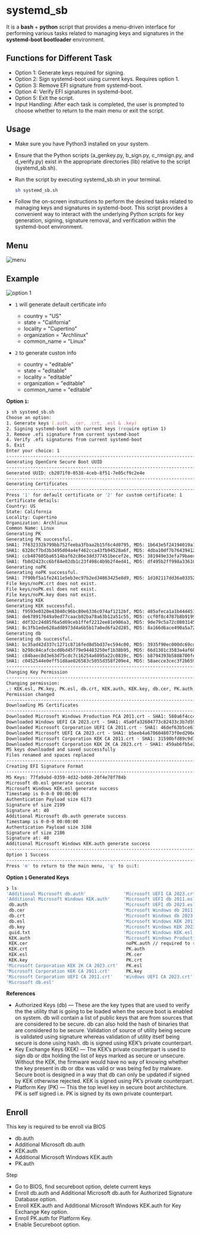 # systemd_sb

It is a **bash** + **python** script that provides a menu-driven interface for performing various tasks related to managing keys and signatures in the **systemd-boot bootloader** environment. 

## Functions for Different Task

- Option 1: Generate keys required for signing.
- Option 2: Sign systemd-boot using current keys. Requires option 1.
- Option 3: Remove EFI signature from systemd-boot.
- Option 4: Verify EFI signatures in systemd-boot.
- Option 5: Exit the script.
- Input Handling: After each task is completed, the user is prompted to choose whether to return to the main menu or exit the script.

## Usage

- Make sure you have Python3 installed on your system.
- Ensure that the Python scripts (a_genkey.py, b_sign.py, c_rmsign.py, and d_verify.py) exist in the appropriate directories (lib) relative to the script (systemd_sb.sh).
- Run the script by executing systemd_sb.sh in your terminal.
  
  ```zsh
  sh systemd_sb.sh
  ```
  
- Follow the on-screen instructions to perform the desired tasks related to managing keys and signatures in systemd-boot.
This script provides a convenient way to interact with the underlying Python scripts for key generation, signing, signature removal, and verification within the systemd-boot environment.

## Menu

![menu](https://github.com/iamyounix/systemd_sb/assets/72515939/9da5d424-78ee-4b82-83c0-8eafc485de15)

## Example

![option 1](https://github.com/iamyounix/systemd_sb/assets/72515939/0f25dff8-b5ba-4c8d-8bee-afd77ff996ee)

- `1` will generate default certificate info
  -  country = "US"
  -  state = "California"
  -  locality = "Cupertino"
  -  organization = "Archlinux"
  -  common_name = "Linux"
 
- `2` to generate custon info
  -  country = "editable"
  -  state = "editable"
  -  locality = "editable"
  -  organization = "editable"
  -  common_name = "editable"

**Option `1`:**

```zsh
❯ sh systemd_sb.sh 
Choose an option:
1. Generate keys (.auth, .cer, .crt, .esl & .key)
2. Signing systemd-boot with current keys (require option 1)
3. Remove .efi signature from current systemd-boot
4. Verify .efi signatures from current systemd-boot
5. Exit
Enter your choice: 1
----------------------------------------------------------------------------
Generating OpenCore Secure Boot UUID
----------------------------------------------------------------------------
Generated UUID: cb2071f0-0538-4ceb-8f51-7e05cf9c2e4e
----------------------------------------------------------------------------
Generating Certificates
----------------------------------------------------------------------------
Press '1' for default certificate or '2' for custom certificate: 1
Certificate details:
Country: US
State: California
Locality: Cupertino
Organization: Archlinux
Common Name: Linux
Generating PK
Generating PK successful.
SHA1: 7f632332b799bb752feeba3fbaa2b15f6c4d0795, MD5: 1b643e5f24194019a1bd4ce9cc922dfc for file: keys/PK.auth
SHA1: 6328cf7bd3b3495d04a4ef462cca43fb94528a6f, MD5: 4dba10df7b764394127c6b4c6730a661 for file: keys/PK.crt
SHA1: ccb487605ba6514baf62c86e3dd377451becef2e, MD5: 381949e33efa79baeccc23343fb44cff for file: keys/PK.esl
SHA1: fb0d2423cc6bf84e02db1c23f498c4b9b2f4ed41, MD5: df495b2ff998a336105a02d3d1a4ac13 for file: keys/PK.key
Generating noPK
Generating noPK successful.
SHA1: 7f90bf5a1fe2411e5eb3ec97b2ed34863425e8d9, MD5: 1d102117dd36a03352b11bab06c4165d for file: keys/noPK.auth
File keys/noPK.crt does not exist.
File keys/noPK.esl does not exist.
File keys/noPK.key does not exist.
Generating KEK
Generating KEK successful.
SHA1: f9593e0320e43040c96bc80e6336c074af1212bf, MD5: 485afeca1a1b44d451c1fd0c187f95f7 for file: keys/KEK.auth
SHA1: de678917649a9ed77caacb02ba78a63b12a51c55, MD5: ccf0f8c4787b8b91996dfedaad0c3e72 for file: keys/KEK.crt
SHA1: ddf32c24d85f6a5d69ceb1ffef2212ee81e986a3, MD5: 9de79c5a72c08031450c667d2a561a76 for file: keys/KEK.esl
SHA1: 8c3fb1ede628add0973d4a6b5b17a0ed6fa2d285, MD5: 8a166d6ace490a5a72ae5ff5018855f5 for file: keys/KEK.key
Generating db
Generating db successful.
SHA1: bc35ad42d337c1271c8716fed8d5bd37ec594c00, MD5: 3935f90ec000dc69cd073cac4450a9f5 for file: keys/db.auth
SHA1: b298c84cafcbcd0bd45f79e94483250ef1b38b95, MD5: 66d1301c3583a4af681893eea90b524c for file: keys/db.crt
SHA1: c84baec8d3e63d75cdc7c16254a6895a22c0839c, MD5: b8794393b5888700fe6cc6075b5fb4f7 for file: keys/db.esl
SHA1: c0452544e0eff51d8ae026583c5055d358f209e4, MD5: 58aecce3cec3f2b659687748dc4d6363 for file: keys/db.key
----------------------------------------------------------------------------
Changing Key Permission
----------------------------------------------------------------------------
Changing permission:
.: KEK.esl, PK.key, PK.esl, db.crt, KEK.auth, KEK.key, db.cer, PK.auth, KEK.cer, PK.crt, noPK.auth, db.esl, db.key, db.auth, PK.cer, KEK.crt
Permission changed
----------------------------------------------------------------------------
Downloading MS Certificates
----------------------------------------------------------------------------
Downloaded Microsoft Windows Production PCA 2011.crt - SHA1: 580a6f4cc4e4b669b9ebdc1b2b3e087b80d0678d
Downloaded Windows UEFI CA 2023.crt - SHA1: 45a0fa32604773c82433c3b7d59e7466b3ac0c67
Downloaded Microsoft Corporation UEFI CA 2011.crt - SHA1: 46def63b5ce61cf8ba0de2e6639c1019d0ed14f3
Downloaded Microsoft UEFI CA 2023.crt - SHA1: b5eeb4a6706048073f0ed296e7f580a790b59eaa
Downloaded Microsoft Corporation KEK CA 2011.crt - SHA1: 31590bfd89c9d74ed087dfac66334b3931254b30
Downloaded Microsoft Corporation KEK 2K CA 2023.crt - SHA1: 459ab6fb5e284d272d5e3e6abc8ed663829d632b
MS keys downloaded and saved successfully
Files renamed and spaces replaced
----------------------------------------------------------------------------
Creating EFI Signature Format
----------------------------------------------------------------------------
MS Keys: 77fa9abd-0359-4d32-bd60-28f4e78f784b
Microsoft db.esl generate success
Microsoft Windows KEK.esl generate success
Timestamp is 0-0-0 00:00:00
Authentication Payload size 6173
Signature of size 2199
Signature at: 40
Additional Microsoft db.auth generate success
Timestamp is 0-0-0 00:00:00
Authentication Payload size 3108
Signature of size 2186
Signature at: 40
Additional Microsoft Windows KEK.auth generate success
----------------------------------------------------------------------------
Option 1 Success
----------------------------------------------------------------------------
Press 'm' to return to the main menu, 'q' to quit: 
```

**Option `1` Generated Keys**

```zsh
❯ ls     
'Additional Microsoft db.auth'              'Microsoft UEFI CA 2023.crt'
'Additional Microsoft Windows KEK.auth'     'Microsoft UEFI db 2011.esl'
 db.auth                                    'Microsoft UEFI db 2023.esl'
 db.cer                                     'Microsoft Windows db 2011.esl'
 db.crt                                     'Microsoft Windows db 2023.esl'
 db.esl                                     'Microsoft Windows KEK 2011.esl'
 db.key                                     'Microsoft Windows KEK 2023.esl'
 guid.txt                                   'Microsoft Windows KEK.esl'
 KEK.auth                                   'Microsoft Windows Production PCA 2011.crt'
 KEK.cer                                     noPK.auth // required to remove current/older keys (mostly need on older bios)
 KEK.crt                                     PK.auth
 KEK.esl                                     PK.cer
 KEK.key                                     PK.crt
'Microsoft Corporation KEK 2K CA 2023.crt'   PK.esl
'Microsoft Corporation KEK CA 2011.crt'      PK.key
'Microsoft Corporation UEFI CA 2011.crt'    'Windows UEFI CA 2023.crt'
'Microsoft db.esl'
```

**References**

- Authorized Keys (db) — These are the key types that are used to verify the the utility that is going to be loaded when the secure boot is enabled on system. db will contain a list of public keys that are from sources that are considered to be secure. db can also hold the hash of binaries that are considered to be secure. Validation of source of utility being secure is validated using signature whereas validation of utility itself being secure is done using hash. db is signed using KEK’s private counterpart.
- Key Exchange Keys (KEK) — The KEK’s private counterpart is used to sign db or dbx holding the list of keys marked as secure or unsecure. Without the KEK, the firmware would have no way of knowing whether the key present in db or dbx was valid or was being fed by malware. Secure boot is designed in a way that db can only be updated if signed by KEK otherwise rejected. KEK is signed using PK’s private counterpart.
- Platform Key (PK) — This the top level key in secure boot architecture. PK is self signed i.e. PK is signed by its own private counterpart.

## Enroll

This key is required to be enroll via BIOS

- db.auth    
- Additional Microsoft db.auth
- KEK.auth
- Additional Microsoft Windows KEK.auth
- PK.auth

Step

- Go to BIOS, find secureboot option, delete current keys
- Enroll db.auth and Additional Microsoft db.auth for Authorized Signature Database option.
- Enroll KEK.auth and Additional Microsoft Windows KEK.auth for Key Exchange Key option.
- Enroll PK.auth for Platform Key.
- Enable Secureboot option.
